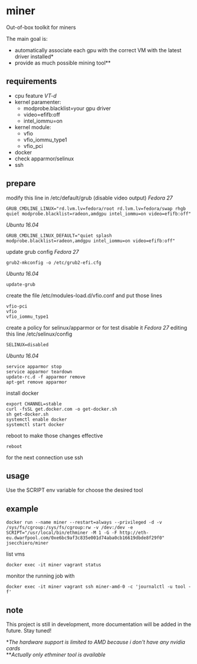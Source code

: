 # miner

Out-of-box toolkit for miners  

The main goal is:
- automatically associate each gpu with the correct VM with the latest driver installed*
- provide as much possible mining tool**

## requirements

- cpu feature _VT-d_
- kernel paramenter:
  - modprobe.blacklist=your gpu driver
  - video=efifb:off
  - intel_iommu=on
- kernel module:
  - vfio
  - vfio_iommu_type1
  - vfio_pci
- docker
- check apparmor/selinux
- ssh

## prepare

modify this line in /etc/default/grub (disable video output)
_Fedora 27_
```
GRUB_CMDLINE_LINUX="rd.lvm.lv=fedora/root rd.lvm.lv=fedora/swap rhgb quiet modprobe.blacklist=radeon,amdgpu intel_iommu=on video=efifb:off"
```
_Ubuntu 16.04_
```
GRUB_CMDLINE_LINUX_DEFAULT="quiet splash modprobe.blacklist=radeon,amdgpu intel_iommu=on video=efifb:off"
```

update grub config
_Fedora 27_
```
grub2-mkconfig -o /etc/grub2-efi.cfg
```
_Ubuntu 16.04_
```
update-grub
```

create the file /etc/modules-load.d/vfio.conf and put those lines
```
vfio-pci
vfio
vfio_iommu_type1
```

create a policy for selinux/apparmor or for test disable it
_Fedora 27_
editing this line /etc/selinux/config
```
SELINUX=disabled
```
_Ubuntu 16.04_
```
service apparmor stop
service apparmor teardown
update-rc.d -f apparmor remove
apt-get remove apparmor
```


install docker
```
export CHANNEL=stable
curl -fsSL get.docker.com -o get-docker.sh
sh get-docker.sh
systemctl enable docker
systemctl start docker
```

reboot to make those changes effective
```
reboot
```

for the next connection use ssh

## usage

Use the SCRIPT env variable for choose the desired tool

## example

```
docker run --name miner --restart=always --privileged -d -v /sys/fs/cgroup:/sys/fs/cgroup:rw -v /dev:/dev -e SCRIPT="/usr/local/bin/ethminer -M 1 -G -F http://eth-eu.dwarfpool.com/0xe6bc9af3c835e001d74aba0cb16619dbde8f29f0" jsecchiero/miner
```

list vms
```
docker exec -it miner vagrant status
```

monitor the running job with
```
docker exec -it miner vagrant ssh miner-amd-0 -c 'journalctl -u tool -f'
```

## note

This project is still in development, more documentation will be added in the future. Stay tuned!  


*_The hardware support is limited to AMD because i don't have any nvidia cards_  
**_Actually only ethminer tool is available_
